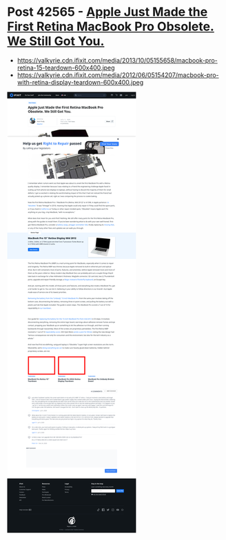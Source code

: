 # Post 42565 - [Apple Just Made the First Retina MacBook Pro Obsolete. We Still Got You.](https://www.ifixit.com/News/42565/apple-just-made-the-first-retina-macbook-pro-obsolete-we-still-got-you)

- https://valkyrie.cdn.ifixit.com/media/2013/10/05155658/macbook-pro-retina-15-teardown-600x400.jpeg
- https://valkyrie.cdn.ifixit.com/media/2012/06/05154207/macbook-pro-with-retina-display-teardown-600x400.jpeg

![screencap](screenshots/20405df3-2d20-4fae-a1f8-ce5d0e871d46.png)

